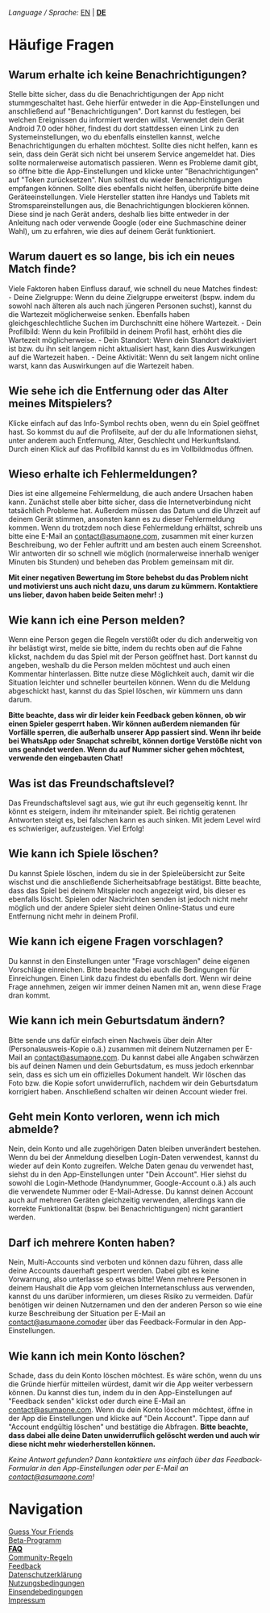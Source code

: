 _Language / Sprache:_ [EN](/faq-en) | [__DE__](/faq)

# Häufige Fragen

## Warum erhalte ich keine Benachrichtigungen?
Stelle bitte sicher, dass du die Benachrichtigungen der App nicht stummgeschaltet hast. Gehe hierfür entweder in die App-Einstellungen und anschließend auf "Benachrichtigungen". Dort kannst du festlegen, bei welchen Ereignissen du informiert werden willst. Verwendet dein Gerät Android 7.0 oder höher, findest du dort stattdessen einen Link zu den Systemeinstellungen, wo du ebenfalls einstellen kannst, welche Benachrichtigungen du erhalten möchtest.
Sollte dies nicht helfen, kann es sein, dass dein Gerät sich nicht bei unserem Service angemeldet hat. Dies sollte normalerweise automatisch passieren. Wenn es Probleme damit gibt, so öffne bitte die App-Einstellungen und klicke unter "Benachrichtigungen" auf "Token zurücksetzen". Nun solltest du wieder Benachrichtigungen empfangen können.
Sollte dies ebenfalls nicht helfen, überprüfe bitte deine Geräteeinstellungen. Viele Hersteller statten ihre Handys und Tablets mit Stromspareinstellungen aus, die Benachrichtigungen blockieren können. Diese sind je nach Gerät anders, deshalb lies bitte entweder in der Anleitung nach oder verwende Google (oder eine Suchmaschine deiner Wahl), um zu erfahren, wie dies auf deinem Gerät funktioniert.

## Warum dauert es so lange, bis ich ein neues Match finde?
Viele Faktoren haben Einfluss darauf, wie schnell du neue Matches findest:
    - Deine Zielgruppe: Wenn du deine Zielgruppe erweiterst (bspw. indem du sowohl nach älteren als auch nach jüngeren Personen suchst), kannst du die Wartezeit möglicherweise senken. Ebenfalls haben gleichgeschlechtliche Suchen im Durchschnitt eine höhere Wartezeit.
    - Dein Profilbild: Wenn du kein Profilbild in deinem Profil hast, erhöht dies die Wartezeit möglicherweise.
    - Dein Standort: Wenn dein Standort deaktiviert ist bzw. du ihn seit langem nicht aktualisiert hast, kann dies Auswirkungen auf die Wartezeit haben.
    - Deine Aktivität: Wenn du seit langem nicht online warst, kann das Auswirkungen auf die Wartezeit haben.

## Wie sehe ich die Entfernung oder das Alter meines Mitspielers?
Klicke einfach auf das Info-Symbol rechts oben, wenn du ein Spiel geöffnet hast. So kommst du auf die Profilseite, auf der du alle Informationen siehst, unter anderem auch Entfernung, Alter, Geschlecht und Herkunftsland. Durch einen Klick auf das Profilbild kannst du es im Vollbildmodus öffnen.

## Wieso erhalte ich Fehlermeldungen?
Dies ist eine allgemeine Fehlermeldung, die auch andere Ursachen haben kann. Zunächst stelle aber bitte sicher, dass die Internetverbindung nicht tatsächlich Probleme hat. Außerdem müssen das Datum und die Uhrzeit auf deinem Gerät stimmen, ansonsten kann es zu dieser Fehlermeldung kommen. 
Wenn du trotzdem noch diese Fehlermeldung erhältst, schreib uns bitte eine E-Mail an contact@asumaone.com, zusammen mit einer kurzen Beschreibung, wo der Fehler auftritt und am besten auch einem Screenshot. Wir antworten dir so schnell wie möglich (normalerweise innerhalb weniger Minuten bis Stunden) und beheben das Problem gemeinsam mit dir.

__Mit einer negativen Bewertung im Store behebst du das Problem nicht und motivierst uns auch nicht dazu, uns darum zu kümmern. Kontaktiere uns lieber, davon haben beide Seiten mehr! :)__

## Wie kann ich eine Person melden?
Wenn eine Person gegen die Regeln verstößt oder du dich anderweitig von ihr belästigt wirst, melde sie bitte, indem du rechts oben auf die Fahne klickst, nachdem du das Spiel mit der Person geöffnet hast.
Dort kannst du angeben, weshalb du die Person melden möchtest und auch einen Kommentar hinterlassen. Bitte nutze diese Möglichkeit auch, damit wir die Situation leichter und schneller beurteilen können. Wenn du die Meldung abgeschickt hast, kannst du das Spiel löschen, wir kümmern uns dann darum.

__Bitte beachte, dass wir dir leider kein Feedback geben können, ob wir einen Spieler gesperrt haben. Wir können außerdem niemanden für Vorfälle sperren, die außerhalb unserer App passiert sind. Wenn ihr beide bei WhatsApp oder Snapchat schreibt, können dortige Verstöße nicht von uns geahndet werden. Wenn du auf Nummer sicher gehen möchtest, verwende den eingebauten Chat!__

## Was ist das Freundschaftslevel?
Das Freundschaftslevel sagt aus, wie gut ihr euch gegenseitig kennt. Ihr könnt es steigern, indem ihr miteinander spielt. Bei richtig geratenen Antworten steigt es, bei falschen kann es auch sinken. Mit jedem Level wird es schwieriger, aufzusteigen. Viel Erfolg!

## Wie kann ich Spiele löschen?
Du kannst Spiele löschen, indem du sie in der Spieleübersicht zur Seite wischst und die anschließende Sicherheitsabfrage bestätigst. Bitte beachte, dass das Spiel bei deinem Mitspieler noch angezeigt wird, bis dieser es ebenfalls löscht. Spielen oder Nachrichten senden ist jedoch nicht mehr möglich und der andere Spieler sieht deinen Online-Status und eure Entfernung nicht mehr in deinem Profil.

## Wie kann ich eigene Fragen vorschlagen?
Du kannst in den Einstellungen unter "Frage vorschlagen" deine eigenen Vorschläge einreichen. Bitte beachte dabei auch die Bedingungen für Einreichungen. Einen Link dazu findest du ebenfalls dort. Wenn wir deine Frage annehmen, zeigen wir immer deinen Namen mit an, wenn diese Frage dran kommt.

## Wie kann ich mein Geburtsdatum ändern?
Bitte sende uns dafür einfach einen Nachweis über dein Alter (Personalausweis-Kopie o.ä.) zusammen mit deinem Nutzernamen per E-Mail an contact@asumaone.com. Du kannst dabei alle Angaben schwärzen bis auf deinen Namen und dein Geburtsdatum, es muss jedoch erkennbar sein, dass es sich um ein offizielles Dokument handelt.
Wir löschen das Foto bzw. die Kopie sofort unwiderruflich, nachdem wir dein Geburtsdatum korrigiert haben. Anschließend schalten wir deinen Account wieder frei.

## Geht mein Konto verloren, wenn ich mich abmelde?
Nein, dein Konto und alle zugehörigen Daten bleiben unverändert bestehen. Wenn du bei der Anmeldung dieselben Login-Daten verwendest, kannst du wieder auf dein Konto zugreifen. Welche Daten genau du verwendet hast, siehst du in den App-Einstellungen unter "Dein Account". Hier siehst du sowohl die Login-Methode (Handynummer, Google-Account o.ä.) als auch die verwendete Nummer oder E-Mail-Adresse.
Du kannst deinen Account auch auf mehreren Geräten gleichzeitig verwenden, allerdings kann die korrekte Funktionalität (bspw. bei Benachrichtigungen) nicht garantiert werden. 

## Darf ich mehrere Konten haben?
Nein, Multi-Accounts sind verboten und können dazu führen, dass alle deine Accounts dauerhaft gesperrt werden. Dabei gibt es keine Vorwarnung, also unterlasse so etwas bitte!
Wenn mehrere Personen in deinem Haushalt die App vom gleichen Internetanschluss aus verwenden, kannst du uns darüber informieren, um dieses Risiko zu vermeiden. Dafür benötigen wir deinen Nutzernamen und den der anderen Person so wie eine kurze Beschreibung der Situation per E-Mail an contact@asumaone.comoder über das Feedback-Formular in den App-Einstellungen.

## Wie kann ich mein Konto löschen?
Schade, dass du dein Konto löschen möchtest. Es wäre schön, wenn du uns die Gründe hierfür mitteilen würdest, damit wir die App weiter verbessern können. Du kannst dies tun, indem du in den App-Einstellungen auf "Feedback senden" klickst oder durch eine E-Mail an contact@asumaone.com.
Wenn du dein Konto löschen möchtest, öffne in der App die Einstellungen und klicke auf "Dein Account". Tippe dann auf "Account endgültig löschen" und bestätige die Abfragen. __Bitte beachte, dass dabei alle deine Daten unwiderruflich gelöscht werden und auch wir diese nicht mehr wiederherstellen können.__

_Keine Antwort gefunden? Dann kontaktiere uns einfach über das Feedback-Formular in den App-Einstellungen oder per E-Mail an contact@asumaone.com!_

# Navigation

[Guess Your Friends](/index)<br />
[Beta-Programm](/beta-program)<br />
[__FAQ__](/faq)<br />
[Community-Regeln](/community-rules)<br />
[Feedback](/feedback)<br />
[Datenschutzerklärung](/privacy)<br />
[Nutzungsbedingungen](/terms-of-use)<br />
[Einsendebedingungen](/terms-of-submissions)<br />
[Impressum](/about)